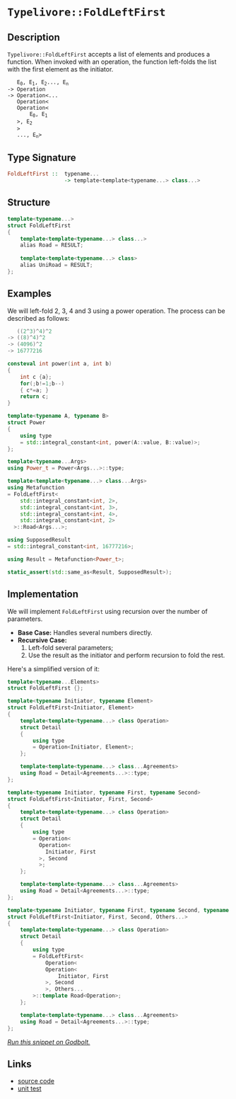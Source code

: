 <!-- Copyright 2024 Feng Mofan
SPDX-License-Identifier: Apache-2.0 -->

# `Typelivore::FoldLeftFirst`

## Description

`Typelivore::FoldLeftFirst` accepts a list of elements and produces a function.
When invoked with an operation, the function left-folds the list with the first element as the initiator.
<pre><code>   E<sub>0</sub>, E<sub>1</sub>, E<sub>2</sub>..., E<sub>n</sub>
-> Operation
-> Operation&lt;...
   Operation&lt;
   Operation&lt;
       E<sub>0</sub>, E<sub>1</sub>
   &gt;, E<sub>2</sub>
   &gt;
   ..., E<sub>n</sub>&gt</code></pre>

## Type Signature

```Haskell
FoldLeftFirst ::  typename...
                  -> template<template<typename...> class...>
```

## Structure

```C++
template<typename...>
struct FoldLeftFirst
{
    template<template<typename...> class...>
    alias Road = RESULT;
        
    template<template<typename...> class>
    alias UniRoad = RESULT;
};
```

## Examples

We will left-fold 2, 3, 4 and 3 using a power operation.
The process can be described as follows:

```C++
   ((2^3)^4)^2
-> ((8)^4)^2
-> (4096)^2
-> 16777216
```

```C++
consteval int power(int a, int b)
{
    int c {a};
    for(;b!=1;b--)
    { c*=a; }
    return c;
}

template<typename A, typename B>
struct Power
{
    using type
    = std::integral_constant<int, power(A::value, B::value)>;
};

template<typename...Args>
using Power_t = Power<Args...>::type;

template<template<typename...> class...Args>
using Metafunction 
= FoldLeftFirst<
    std::integral_constant<int, 2>,
    std::integral_constant<int, 3>,
    std::integral_constant<int, 4>,
    std::integral_constant<int, 2>
  >::Road<Args...>;

using SupposedResult
= std::integral_constant<int, 16777216>;

using Result = Metafunction<Power_t>;

static_assert(std::same_as<Result, SupposedResult>);
```

## Implementation

We will implement `FoldLeftFirst` using recursion over the number of parameters.

- **Base Case:** Handles several numbers directly.
- **Recursive Case:**
  1. Left-fold several parameters;
  2. Use the result as the initiator and perform recursion to fold the rest.

Here's a simplified version of it:

```C++
template<typename...Elements>
struct FoldLeftFirst {};

template<typename Initiator, typename Element>
struct FoldLeftFirst<Initiator, Element>
{
    template<template<typename...> class Operation>
    struct Detail
    {
        using type 
        = Operation<Initiator, Element>;
    };

    template<template<typename...> class...Agreements>
    using Road = Detail<Agreements...>::type;
};

template<typename Initiator, typename First, typename Second>
struct FoldLeftFirst<Initiator, First, Second>
{
    template<template<typename...> class Operation>
    struct Detail
    {
        using type 
        = Operation<
          Operation<
            Initiator, First
          >, Second
          >;
    };

    template<template<typename...> class...Agreements>
    using Road = Detail<Agreements...>::type;
};

template<typename Initiator, typename First, typename Second, typename...Others>
struct FoldLeftFirst<Initiator, First, Second, Others...>
{
    template<template<typename...> class Operation>
    struct Detail
    {
        using type 
        = FoldLeftFirst<
            Operation<
            Operation<
                Initiator, First
            >, Second
            >, Others...
        >::template Road<Operation>;
    };

    template<template<typename...> class...Agreements>
    using Road = Detail<Agreements...>::type;
};
```

[*Run this snippet on Godbolt.*](https://godbolt.org/#z:OYLghAFBqd5QCxAYwPYBMCmBRdBLAF1QCcAaPECAMzwBtMA7AQwFtMQByARg9KtQYEAysib0QXACx8BBAKoBnTAAUAHpwAMvAFYTStJg1DIApACYAQuYukl9ZATwDKjdAGFUtAK4sGIAMykrgAyeAyYAHI%2BAEaYxCAArNIADqgKhE4MHt6%2BeqnpjgKh4VEssfFctpj2hQxCBEzEBNk%2BfoF2mA6Z9Y0ExZExcYnSCg1NLbmVo739peUSAJS2qF7EyOwcBJgsyQZbJv5uBACeyYysmAB019j0bIIKB9gmGgCCo8ReDgDUAGKe6GCmCoBF%2BeGIo2%2BJgA7FZoQARA5WN4vV5bHZ7TAHI6nc5sb4ASQYGSYRDI3xOZ2Y%2BNu20YBCeqI%2BXwIfwBQJBYIhDMORJJZNI31p9x5zxRsNR3ylFO2u1JWMO6Ll%2B0VuOpV2uT2%2ByAMCgU3wA8mdiKTMoy3tLvsyfvDMA06JLpTDka9LZavOkjBTcVCLW6pQd4YbjaaBNi%2BY5SSRBcL6Yz/C7LTDEQnUY6pUrMdjM/Ls2qLtdLlqdUw9YXXsBiJg6Q9za7pR6wsBvgAlVBMdBQ/xB2322jYitVmsEBSFp4gECUhUu5NItNvHMqnFUi6E4mRgXelf4rmjQVT9XfISdAToOvW1n/WiA4Gg8GjcPrvBR8m7giC49oBhn/xi17O9MZQxXNFVlLNVW3DUi1/bVdX1I04lDBg60tC9vl7JgHT9AMJWwt1Gy9KdfXrf1A2DRDamxQD/QQk1KMOaj/TXfloz%2Be8GTw0jfw/E9v0YpNfznPDZ1TFE8MXBUjjAkDlzxKDizg8tK2rEVHkEvCCObNsOy7Hs7Uw/tDkHFT6VHTVfwnKchP/BFrNRCS80g5iN1Yg9Vzffd83xT9T08yDCwNAgEDiNS/zQq8b05djHxY192J4r90EFQLgohMd1JsxNpQc0DgKXNy2HS7BYNLeCQ3ov9UIIT4bX0rCSKhXCGvdT1myI/jdLZa8OTvbkqM4pjaKQ/rmsG8qzQYgamOlCNn03N8OoE7AEtPRanW4w0gpCscpq7bBLOkrZW3bH83CGirrKTWzRP/cTDsknLZPVIqSrLa5jOHULAM046dLIjCHSM5TPqKyzcTs66ZzeAB6AAqeGEcR6HUTh%2BGABVsCENGEeRmHEfx2Hcdu/8zH8MIdS8LAuzcL91mSEc61RL9RkwAA3MRvjCVlUgAdziCAue%2BJhBUF6IFjTJrLUF5BGosJgRKyqV%2BGICAkWiMAwEDLg1YAWh18XhNhbVYcDeWE0axE8KrAhVgYbUIct4nHoKzBvlePy5O%2BKwMrQ5RUD54gJcV74fqs4TuytAh0AnLnMErMQAH1mYaQRsS5wVef514J3Z7xMEFCwc7ELxMHFwSboV%2Bc0Xuxy5PLYhgC%2Bt4fr9gOE9ZMjW7iAcG7M6D9sncGK4XGvcuVB6vPkmCSzey5Xl7usfoAWX0qgvAYLoBGIsiIp6hbJoa0Zo5AWP49oJOBGmVPDnT74zCeUhAKPmPBDjk1z%2BTwweTcW//Afp%2Bo4vy2GfC%2BDAr7f1vpIf%2BeFn4n1fiAz%2B18f6CEFPfDKAYLIgG0qdeejcip2Wbq1I8Xhkj5EwOgFsmAFBeFoBxf8EdYGn3fqA8BacUHfC4AANmhDwswXD4xQ1eD9Sh1DaGdRXg0NeG96JuC7sQduAiq7TEcMgBOpU4gEAgLAhQFw1FqTcCImh75iGkLSOQwxtCnhlwsBwJYtBOAJF4H4bgvBUCcDcNYawVoVhrFduYfwPBSAEE0LYpYABrYYlwNCSC4NCfwGgEgaDMJwzhZgAAcaT9CcEkLwFgEgNAaFIM4rQpA3EcF4AoEAhTgkcC0EsOAsAYCIBACsAgyQvDvgoBANAOw6BxAiBcTgqg0mcJ1pwyQ3xgDIBllIS4ZheDkMICQPA0dKj8EECIMQ7ApAyEEIoFQ6hak6D0DzE0yROA8DsQ4pxITSmcANB09prJUBUG%2BMM0Z4zJnTI4ZIOZ3wIAeF6fQYgUJSZcAWLwGpdTSAQCQD05IfSyBdPhYikAwApBmD4HQLYEJKDRFudEMIjRjgXN4IS5gxBjgGmiNoToNTAk9JFAaBgtASVHNIFgaIXhgBuDELQSpLiOXbEMMAcQ7L8BVi6KzKhtzMCqE6B0jYgTY72PZbQPA0QTSUo8FgW51U8B5MFdK4g0QzG2hYCK9VRgQlLCoAYRuAA1PAmAeYIWcYE9ZwhRDiB2Z6/Zahbm6EqAYa1phLDWH0BqypkAlioHppkAVOsj6BjDVYSwZgSmoGNcQFZMqY1VBqJkFw34Jh%2BEqCEMIAwyhDEqPkDIAhS15DSPWhgsxBgVALXS7oYxmieFaHoDom86g9rbdWjt0xxh9smLYEdla5g1qWAoHx6xFhZI4I4optyylvJGWMiZUyZm/LMP83ASyQX%2BPBZCm1SxgodiGBAcJIBJD%2BEuAATn8NCSQ0SzCSE4QUhInDX1rpyaQPJATLicK4Wk19aSuFJC4Akd9nDN3srKRUqpQSbUwqabClpjyOnkEoCi4FAy2CcEaCwVm0IdZMBKl6Lgr7LhcCiQs/AZIVl6E9Zsn10g/VKADey3QmLTlMHOS4q566bmofufh55ryKNUZo3R5sDGmNRP%2BYChFwLQX%2BDMBCzDRz6lwtQECuIhHukma00MBT1GSxGAY1wQpNBaEhTxQSollLSWkHJcS6ltKHBecZfSZlrLbmcu5by2g/KvNYAtUYMVJSJVdulQKkpcqFVbC8yq256rNXEp1RsEp%2BrDWBONaapQ5rLVNiw3apgjrnWuqpF5rj3rtm8dkP6w5JShP6BFSgTxlhI3RGjQ%2B0p8bL6cCTVHFNA2LAZtcdm3NI3F3VC7c4CArhG3lu/KO%2BYtbm21C26QOttRds1s7UOnok6chlou7UK7fQ53toHT2o7E7HslGe%2BC5YqwV3fdVRu4prjOBC2IJR6jtG7MqcY8xjQJ62MkB05egzdSb2YDvfEUbqqQNgcY9E6EiGeH%2BEkD%2B8ZlQgd3PKbYDDULbHYfgLh1pTzzPEf6YMjgFHPksAUKzGWrNVOYlGKxs9HG1myG4213Z8h%2BNdeOYEETYnLlrsB1umTbSOnfBeaDlgXOed84F/KSEALLOIp0/4fTtOjMoBN8ClnNuhi89IQnfnr6E6C4IGosH4ysUudxRAfF7KfOecFUHqlNK6WBZM0yllbLEuYC5TyvlArAmxctYV3gSWpUyvZel5Aiqsuv1VSU3LWrjgFb1TmkrvAytmuFfF6rhm%2BD2oUE6l1brmvi9axIdreyZeBoCL10Ns2hvLbG7UAV0Nn6pusPN0pi2sCj8HbUYt7gp23YrZ9sdTaCiZCOydzIZ3x2rcu69tfA7j/3dnZvvbM7ehvav1Wvbi7l3bIkyr6THBte69598F3lx3fw5npI4W7XqkC3pYCY4SY44gBmCMb%2BD%2BAJCJIxIFLwHQicKZIU5obU7VKgERKSAJBvoJBpLJKvqSCvpxIfpcCBCqr%2BBSaZqcBXqGYSbzIob0FU6W5LDGrpDOCSBAA)

## Links

- [source code](../../../../conceptrodon/typelivore/fold_left_first.hpp)
- [unit test](../../../../tests/unit/typelivore/fold_left_first.test.hpp)
